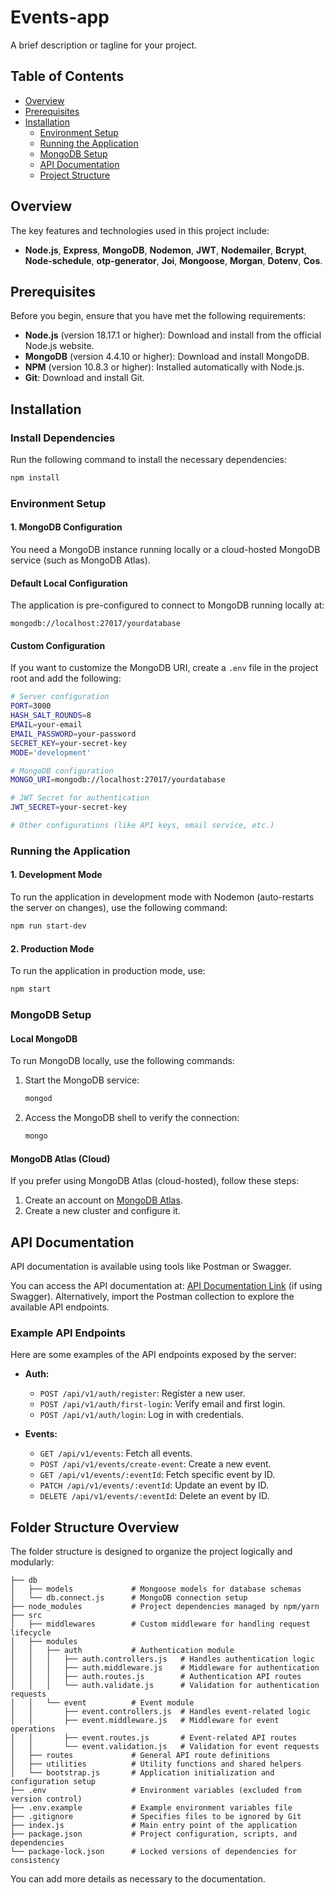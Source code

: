 
# Events-app

A brief description or tagline for your project.

## Table of Contents
- [Overview](#overview)
- [Prerequisites](#prerequisites)
- [Installation](#installation)
  - [Environment Setup](#environment-setup)
  - [Running the Application](#running-the-application)
  - [MongoDB Setup](#mongodb-setup)
  - [API Documentation](#api-documentation)
  - [Project Structure](#project-structure)

## Overview
The key features and technologies used in this project include:
- **Node.js**, **Express**, **MongoDB**, **Nodemon**, **JWT**, **Nodemailer**, **Bcrypt**, **Node-schedule**, **otp-generator**, **Joi**, **Mongoose**, **Morgan**, **Dotenv**, **Cos**.

## Prerequisites
Before you begin, ensure that you have met the following requirements:
- **Node.js** (version 18.17.1 or higher): Download and install from the official Node.js website.
- **MongoDB** (version 4.4.10 or higher): Download and install MongoDB.
- **NPM** (version 10.8.3 or higher): Installed automatically with Node.js.
- **Git**: Download and install Git.

## Installation

### Install Dependencies
Run the following command to install the necessary dependencies:

```bash
npm install
```

### Environment Setup

#### 1. MongoDB Configuration
You need a MongoDB instance running locally or a cloud-hosted MongoDB service (such as MongoDB Atlas).

#### Default Local Configuration
The application is pre-configured to connect to MongoDB running locally at:

```
mongodb://localhost:27017/yourdatabase
```

#### Custom Configuration
If you want to customize the MongoDB URI, create a `.env` file in the project root and add the following: 

```bash
# Server configuration
PORT=3000
HASH_SALT_ROUNDS=8
EMAIL=your-email
EMAIL_PASSWORD=your-password
SECRET_KEY=your-secret-key
MODE='development'

# MongoDB configuration
MONGO_URI=mongodb://localhost:27017/yourdatabase

# JWT Secret for authentication
JWT_SECRET=your-secret-key

# Other configurations (like API keys, email service, etc.)
```

### Running the Application

#### 1. Development Mode
To run the application in development mode with Nodemon (auto-restarts the server on changes), use the following command:

```bash
npm run start-dev
```

#### 2. Production Mode
To run the application in production mode, use:

```bash
npm start
```

### MongoDB Setup

#### Local MongoDB
To run MongoDB locally, use the following commands:

1. Start the MongoDB service:
   ```bash
   mongod
   ```
2. Access the MongoDB shell to verify the connection:
   ```bash
   mongo
   ```

#### MongoDB Atlas (Cloud)
If you prefer using MongoDB Atlas (cloud-hosted), follow these steps:

1. Create an account on [MongoDB Atlas](https://www.mongodb.com/cloud/atlas).
2. Create a new cluster and configure it.

## API Documentation

API documentation is available using tools like Postman or Swagger.

You can access the API documentation at: [API Documentation Link](https://documenter.getpostman.com/view/31106841/2sA3rwNuae) (if using Swagger). Alternatively, import the Postman collection to explore the available API endpoints.

### Example API Endpoints
Here are some examples of the API endpoints exposed by the server:

- **Auth:**
  - `POST /api/v1/auth/register`: Register a new user.
  - `POST /api/v1/auth/first-login`: Verify email and first login.
  - `POST /api/v1/auth/login`: Log in with credentials.

- **Events:**
  - `GET /api/v1/events`: Fetch all events.
  - `POST /api/v1/events/create-event`: Create a new event.
  - `GET /api/v1/events/:eventId`: Fetch specific event by ID.
  - `PATCH /api/v1/events/:eventId`: Update an event by ID.
  - `DELETE /api/v1/events/:eventId`: Delete an event by ID.

## Folder Structure Overview

The folder structure is designed to organize the project logically and modularly:

```plaintext
├── db
│   ├── models             # Mongoose models for database schemas
│   └── db.connect.js      # MongoDB connection setup
├── node_modules           # Project dependencies managed by npm/yarn
├── src
│   ├── middlewares        # Custom middleware for handling request lifecycle
│   ├── modules
│   │   ├── auth           # Authentication module
│   │   │   ├── auth.controllers.js   # Handles authentication logic
│   │   │   ├── auth.middleware.js    # Middleware for authentication
│   │   │   ├── auth.routes.js        # Authentication API routes
│   │   │   └── auth.validate.js      # Validation for authentication requests
│   │   └── event          # Event module
│   │       ├── event.controllers.js  # Handles event-related logic
│   │       ├── event.middleware.js   # Middleware for event operations
│   │       ├── event.routes.js       # Event-related API routes
│   │       └── event.validation.js   # Validation for event requests
│   ├── routes             # General API route definitions
│   ├── utilities          # Utility functions and shared helpers
│   └── bootstrap.js       # Application initialization and configuration setup
├── .env                   # Environment variables (excluded from version control)
├── .env.example           # Example environment variables file
├── .gitignore             # Specifies files to be ignored by Git
├── index.js               # Main entry point of the application
├── package.json           # Project configuration, scripts, and dependencies
└── package-lock.json      # Locked versions of dependencies for consistency
```

You can add more details as necessary to the documentation.
